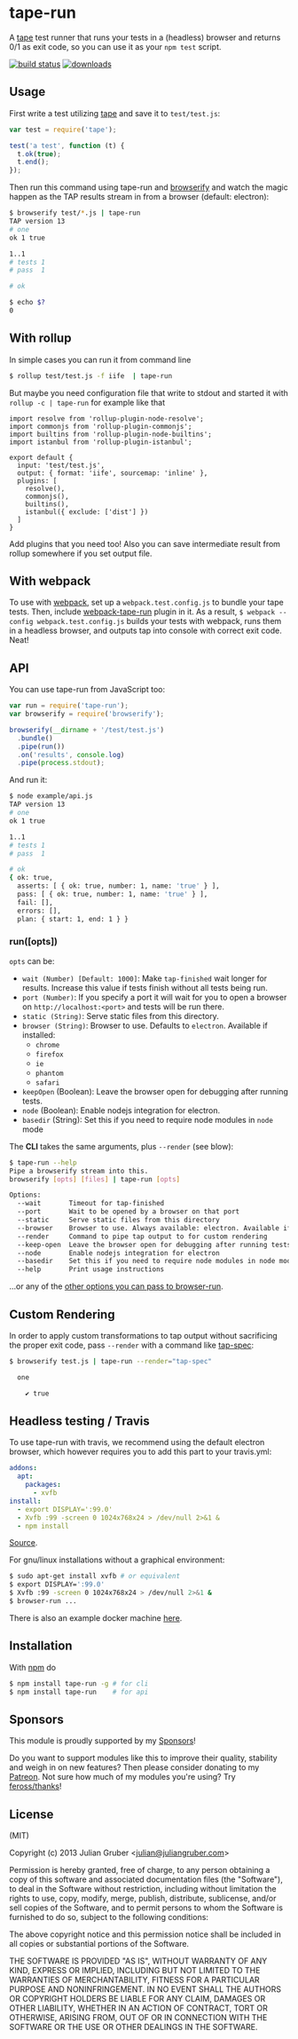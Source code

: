 
# tape-run

A [tape](https://github.com/substack/tape) test runner that runs your tests in
a (headless) browser and returns 0/1 as exit code, so you can use it as your
`npm test` script.

[![build status](https://secure.travis-ci.org/juliangruber/tape-run.svg)](http://travis-ci.org/juliangruber/tape-run)
[![downloads](https://img.shields.io/npm/dm/tape-run.svg)](https://www.npmjs.org/package/tape-run)

## Usage

First write a test utilizing [tape](https://github.com/substack/tape) and save
it to `test/test.js`:

```js
var test = require('tape');

test('a test', function (t) {
  t.ok(true);
  t.end();
});
```

Then run this command using tape-run and
[browserify](https://github.com/substack/node-browserify) and watch the magic happen
as the TAP results stream in from a browser (default: electron):

```bash
$ browserify test/*.js | tape-run
TAP version 13
# one
ok 1 true

1..1
# tests 1
# pass  1

# ok

$ echo $?
0
```

## With rollup

In simple cases you can run it from command line
```bash
$ rollup test/test.js -f iife  | tape-run
```
But maybe you need configuration file that write to stdout and started it with `rollup -c | tape-run` for example like that
```
import resolve from 'rollup-plugin-node-resolve';
import commonjs from 'rollup-plugin-commonjs';
import builtins from 'rollup-plugin-node-builtins';
import istanbul from 'rollup-plugin-istanbul';

export default {
  input: 'test/test.js',
  output: { format: 'iife', sourcemap: 'inline' },
  plugins: [
    resolve(),
    commonjs(),
    builtins(),
    istanbul({ exclude: ['dist'] })
  ]
}
```
Add plugins that you need too! Also you can save intermediate result from rollup somewhere if you set output file.

## With webpack

To use with [webpack](https://webpack.github.io/), set up a `webpack.test.config.js` to bundle your tape tests. Then, include [webpack-tape-run](https://github.com/syarul/webpack-tape-run) plugin in it. As a result, `$ webpack --config webpack.test.config.js` builds your tests with webpack, runs them in a headless browser, and outputs tap into console with correct exit code. Neat!

## API

You can use tape-run from JavaScript too:

```js
var run = require('tape-run');
var browserify = require('browserify');

browserify(__dirname + '/test/test.js')
  .bundle()
  .pipe(run())
  .on('results', console.log)
  .pipe(process.stdout);
```

And run it:

```bash
$ node example/api.js
TAP version 13
# one
ok 1 true

1..1
# tests 1
# pass  1

# ok
{ ok: true,
  asserts: [ { ok: true, number: 1, name: 'true' } ],
  pass: [ { ok: true, number: 1, name: 'true' } ],
  fail: [],
  errors: [],
  plan: { start: 1, end: 1 } }
```

### run([opts])

`opts` can be:

* `wait (Number) [Default: 1000]`: Make `tap-finished` wait longer for results.
Increase this value if tests finish without all tests being run.
* `port (Number)`: If you specify a port it will wait for you to open a browser
on `http://localhost:<port>` and tests will be run there.
* `static (String)`: Serve static files from this directory.
* `browser (String)`: Browser to use. Defaults to `electron`. Available if installed:
  * `chrome`
  * `firefox`
  * `ie`
  * `phantom`
  * `safari`
* `keepOpen` (Boolean): Leave the browser open for debugging after running tests.
* `node` (Boolean): Enable nodejs integration for electron.
* `basedir` (String): Set this if you need to require node modules in `node` mode

The **CLI** takes the same arguments, plus `--render` (see blow):

```bash
$ tape-run --help
Pipe a browserify stream into this.
browserify [opts] [files] | tape-run [opts]

Options:
  --wait       Timeout for tap-finished                                                                                
  --port       Wait to be opened by a browser on that port                                                             
  --static     Serve static files from this directory                                                                  
  --browser    Browser to use. Always available: electron. Available if installed: chrome, firefox, ie, phantom, safari  [default: "electron"]
  --render     Command to pipe tap output to for custom rendering                                                      
  --keep-open  Leave the browser open for debugging after running tests                                                
  --node       Enable nodejs integration for electron                                                                  
  --basedir    Set this if you need to require node modules in node mode                                               
  --help       Print usage instructions  
```

...or any of the [other options you can pass to browser-run](https://github.com/juliangruber/browser-run#runopts).

## Custom Rendering

In order to apply custom transformations to tap output without sacrificing the proper exit code, pass `--render` with a command like [tap-spec](https://npmjs.org/package/tap-spec):

```bash
$ browserify test.js | tape-run --render="tap-spec"

  one

    ✔ true

```

## Headless testing / Travis

To use tape-run with travis, we recommend using the default electron browser, which however requires you to add this part to your travis.yml:

```yml
addons:
  apt:
    packages:
      - xvfb
install:
  - export DISPLAY=':99.0'
  - Xvfb :99 -screen 0 1024x768x24 > /dev/null 2>&1 &
  - npm install
```

[Source](https://github.com/rhysd/Shiba/blob/055a11a0a2b4f727577fe61371a88d8db9277de5/.travis.yml).

For gnu/linux installations without a graphical environment:

```bash
$ sudo apt-get install xvfb # or equivalent
$ export DISPLAY=':99.0'
$ Xvfb :99 -screen 0 1024x768x24 > /dev/null 2>&1 &
$ browser-run ...
```

There is also an example docker machine [here](https://github.com/fraserxu/docker-tape-run).

## Installation

With [npm](http://npmjs.org) do

```bash
$ npm install tape-run -g # for cli
$ npm install tape-run    # for api
```

## Sponsors

This module is proudly supported by my [Sponsors](https://github.com/juliangruber/sponsors)!

Do you want to support modules like this to improve their quality, stability and weigh in on new features? Then please consider donating to my [Patreon](https://www.patreon.com/juliangruber). Not sure how much of my modules you're using? Try [feross/thanks](https://github.com/feross/thanks)!

## License

(MIT)

Copyright (c) 2013 Julian Gruber &lt;julian@juliangruber.com&gt;

Permission is hereby granted, free of charge, to any person obtaining a copy of
this software and associated documentation files (the "Software"), to deal in
the Software without restriction, including without limitation the rights to
use, copy, modify, merge, publish, distribute, sublicense, and/or sell copies
of the Software, and to permit persons to whom the Software is furnished to do
so, subject to the following conditions:

The above copyright notice and this permission notice shall be included in all
copies or substantial portions of the Software.

THE SOFTWARE IS PROVIDED "AS IS", WITHOUT WARRANTY OF ANY KIND, EXPRESS OR
IMPLIED, INCLUDING BUT NOT LIMITED TO THE WARRANTIES OF MERCHANTABILITY,
FITNESS FOR A PARTICULAR PURPOSE AND NONINFRINGEMENT. IN NO EVENT SHALL THE
AUTHORS OR COPYRIGHT HOLDERS BE LIABLE FOR ANY CLAIM, DAMAGES OR OTHER
LIABILITY, WHETHER IN AN ACTION OF CONTRACT, TORT OR OTHERWISE, ARISING FROM,
OUT OF OR IN CONNECTION WITH THE SOFTWARE OR THE USE OR OTHER DEALINGS IN THE
SOFTWARE.
